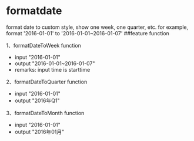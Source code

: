 # formatdate
format date to custom style, show one week, one quarter, etc. for example, format '2016-01-01' to '2016-01-01~2016-01-07'
##feature function

1、formatDateToWeek function
* input  "2016-01-01"
* output  "2016-01-01~2016-01-07"
* remarks: input time is starttime

2、formatDateToQuarter function
* input "2016-01-01"
* output "2016年Q1"

3、formatDateToMonth function
* input "2016-01-01"
* output "2016年01月"


